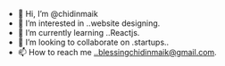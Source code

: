 - 👋 Hi, I’m @chidinmaik
- 👀 I’m interested in ..website designing.
- 🌱 I’m currently learning ..Reactjs.
- 💞️ I’m looking to collaborate on .startups..
- 📫 How to reach me ..blessingchidinmaik@gmail.com.

<!---
chidinmaik/chidinmaik is a ✨ special ✨ repository because its `README.md` (this file) appears on your GitHub profile.
You can click the Preview link to take a look at your changes.
--->
